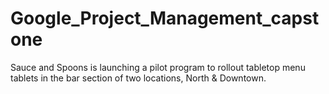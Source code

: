# Google_Project_Management_capstone
Sauce and Spoons is launching a pilot program to rollout tabletop menu tablets in the bar section of two locations, North &amp; Downtown. 

